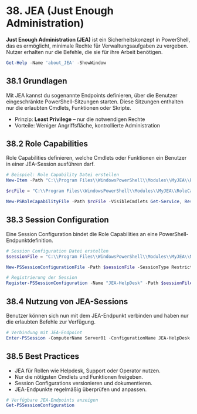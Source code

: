 # 38. JEA (Just Enough Administration)

**Just Enough Administration (JEA)** ist ein Sicherheitskonzept in PowerShell, das es ermöglicht, minimale Rechte für Verwaltungsaufgaben zu vergeben. Nutzer erhalten nur die Befehle, die sie für ihre Arbeit benötigen.

```powershell
Get-Help -Name 'about_JEA' -ShowWindow
```

## 38.1 Grundlagen

Mit JEA kannst du sogenannte Endpoints definieren, über die Benutzer eingeschränkte PowerShell-Sitzungen starten. Diese Sitzungen enthalten nur die erlaubten Cmdlets, Funktionen oder Skripte.

* Prinzip: **Least Privilege** – nur die notwendigen Rechte
* Vorteile: Weniger Angriffsfläche, kontrollierte Administration

## 38.2 Role Capabilities

Role Capabilities definieren, welche Cmdlets oder Funktionen ein Benutzer in einer JEA-Session ausführen darf.

```powershell
# Beispiel: Role Capability Datei erstellen
New-Item -Path "C:\\Program Files\\WindowsPowerShell\\Modules\\MyJEA\\RoleCapabilities" -ItemType Directory -Force

$rcFile = "C:\\Program Files\\WindowsPowerShell\\Modules\\MyJEA\\RoleCapabilities\\HelpDesk.psrc"

New-PSRoleCapabilityFile -Path $rcFile -VisibleCmdlets Get-Service, Restart-Service
```

## 38.3 Session Configuration

Eine Session Configuration bindet die Role Capabilities an eine PowerShell-Endpunktdefinition.

```powershell
# Session Configuration Datei erstellen
$sessionFile = "C:\\Program Files\\WindowsPowerShell\\Modules\\MyJEA\\MyJEA.pssc"

New-PSSessionConfigurationFile -Path $sessionFile -SessionType RestrictedRemoteServer -RoleDefinitions @{ "CONTOSO\\HelpDesk" = @{ RoleCapabilities = 'HelpDesk' } }

# Registrierung der Session
Register-PSSessionConfiguration -Name "JEA-HelpDesk" -Path $sessionFile -Force
```

## 38.4 Nutzung von JEA-Sessions

Benutzer können sich nun mit dem JEA-Endpunkt verbinden und haben nur die erlaubten Befehle zur Verfügung.

```powershell
# Verbindung mit JEA-Endpoint
Enter-PSSession -ComputerName Server01 -ConfigurationName JEA-HelpDesk
```

## 38.5 Best Practices

* JEA für Rollen wie Helpdesk, Support oder Operator nutzen.
* Nur die nötigsten Cmdlets und Funktionen freigeben.
* Session Configurations versionieren und dokumentieren.
* JEA-Endpunkte regelmäßig überprüfen und anpassen.

```powershell
# Verfügbare JEA-Endpoints anzeigen
Get-PSSessionConfiguration
```
